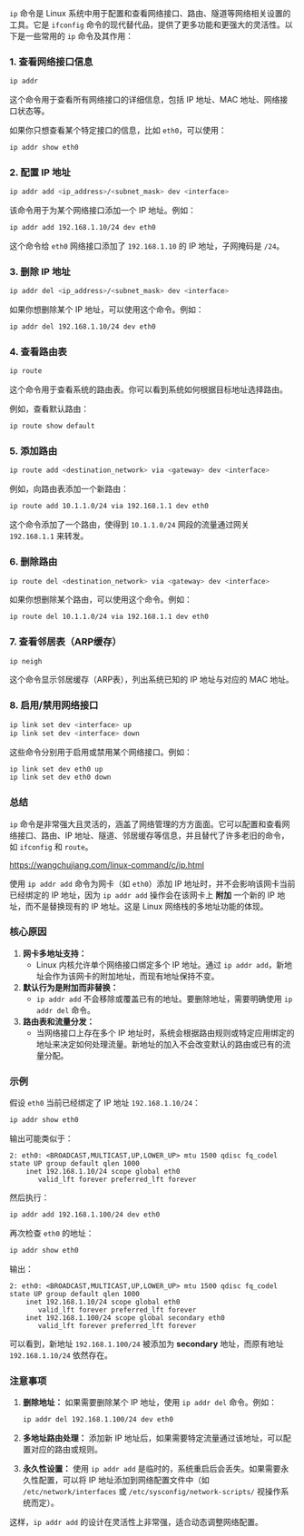`ip` 命令是 Linux 系统中用于配置和查看网络接口、路由、隧道等网络相关设置的工具。它是 `ifconfig` 命令的现代替代品，提供了更多功能和更强大的灵活性。以下是一些常用的 `ip` 命令及其作用：

### 1. **查看网络接口信息**
```bash
ip addr
```
这个命令用于查看所有网络接口的详细信息，包括 IP 地址、MAC 地址、网络接口状态等。

如果你只想查看某个特定接口的信息，比如 `eth0`，可以使用：
```bash
ip addr show eth0
```

### 2. **配置 IP 地址**
```bash
ip addr add <ip_address>/<subnet_mask> dev <interface>
```
该命令用于为某个网络接口添加一个 IP 地址。例如：
```bash
ip addr add 192.168.1.10/24 dev eth0
```
这个命令给 `eth0` 网络接口添加了 `192.168.1.10` 的 IP 地址，子网掩码是 `/24`。

### 3. **删除 IP 地址**
```bash
ip addr del <ip_address>/<subnet_mask> dev <interface>
```
如果你想删除某个 IP 地址，可以使用这个命令。例如：
```bash
ip addr del 192.168.1.10/24 dev eth0
```

### 4. **查看路由表**
```bash
ip route
```
这个命令用于查看系统的路由表。你可以看到系统如何根据目标地址选择路由。

例如，查看默认路由：
```bash
ip route show default
```

### 5. **添加路由**
```bash
ip route add <destination_network> via <gateway> dev <interface>
```
例如，向路由表添加一个新路由：
```bash
ip route add 10.1.1.0/24 via 192.168.1.1 dev eth0
```
这个命令添加了一个路由，使得到 `10.1.1.0/24` 网段的流量通过网关 `192.168.1.1` 来转发。

### 6. **删除路由**
```bash
ip route del <destination_network> via <gateway> dev <interface>
```
如果你想删除某个路由，可以使用这个命令。例如：
```bash
ip route del 10.1.1.0/24 via 192.168.1.1 dev eth0
```

### 7. **查看邻居表（ARP缓存）**
```bash
ip neigh
```
这个命令显示邻居缓存（ARP表），列出系统已知的 IP 地址与对应的 MAC 地址。

### 8. **启用/禁用网络接口**
```bash
ip link set dev <interface> up
ip link set dev <interface> down
```
这些命令分别用于启用或禁用某个网络接口。例如：
```bash
ip link set dev eth0 up
ip link set dev eth0 down
```

### 总结
`ip` 命令是非常强大且灵活的，涵盖了网络管理的方方面面。它可以配置和查看网络接口、路由、IP 地址、隧道、邻居缓存等信息，并且替代了许多老旧的命令，如 `ifconfig` 和 `route`。



https://wangchujiang.com/linux-command/c/ip.html





使用 `ip addr add` 命令为网卡（如 `eth0`）添加 IP 地址时，并不会影响该网卡当前已经绑定的 IP 地址，因为 `ip addr add` 操作会在该网卡上 **附加** 一个新的 IP 地址，而不是替换现有的 IP 地址。这是 Linux 网络栈的多地址功能的体现。

### 核心原因

1. **网卡多地址支持：**
   - Linux 内核允许单个网络接口绑定多个 IP 地址。通过 `ip addr add`，新地址会作为该网卡的附加地址，而现有地址保持不变。
2. **默认行为是附加而非替换：**
   - `ip addr add` 不会移除或覆盖已有的地址。要删除地址，需要明确使用 `ip addr del` 命令。
3. **路由表和流量分发：**
   - 当网络接口上存在多个 IP 地址时，系统会根据路由规则或特定应用绑定的地址来决定如何处理流量。新地址的加入不会改变默认的路由或已有的流量分配。

### 示例

假设 `eth0` 当前已经绑定了 IP 地址 `192.168.1.10/24`：

```bash
ip addr show eth0
```

输出可能类似于：

```
2: eth0: <BROADCAST,MULTICAST,UP,LOWER_UP> mtu 1500 qdisc fq_codel state UP group default qlen 1000
    inet 192.168.1.10/24 scope global eth0
       valid_lft forever preferred_lft forever
```

然后执行：

```bash
ip addr add 192.168.1.100/24 dev eth0
```

再次检查 `eth0` 的地址：

```bash
ip addr show eth0
```

输出：

```
2: eth0: <BROADCAST,MULTICAST,UP,LOWER_UP> mtu 1500 qdisc fq_codel state UP group default qlen 1000
    inet 192.168.1.10/24 scope global eth0
       valid_lft forever preferred_lft forever
    inet 192.168.1.100/24 scope global secondary eth0
       valid_lft forever preferred_lft forever
```

可以看到，新地址 `192.168.1.100/24` 被添加为 **secondary** 地址，而原有地址 `192.168.1.10/24` 依然存在。

### 注意事项

1. **删除地址：** 如果需要删除某个 IP 地址，使用 `ip addr del` 命令。例如：

   ```bash
   ip addr del 192.168.1.100/24 dev eth0
   ```

2. **多地址路由处理：** 添加新 IP 地址后，如果需要特定流量通过该地址，可以配置对应的路由或规则。

3. **永久性设置：** 使用 `ip addr add` 是临时的，系统重启后会丢失。如果需要永久性配置，可以将 IP 地址添加到网络配置文件中（如 `/etc/network/interfaces` 或 `/etc/sysconfig/network-scripts/` 视操作系统而定）。

这样，`ip addr add` 的设计在灵活性上非常强，适合动态调整网络配置。